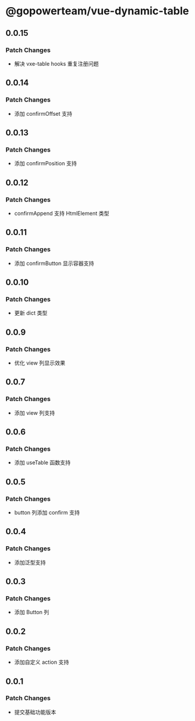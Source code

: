 # @gopowerteam/vue-dynamic-table

## 0.0.15

### Patch Changes

- 解决 vxe-table hooks 重复注册问题

## 0.0.14

### Patch Changes

- 添加 confirmOffset 支持

## 0.0.13

### Patch Changes

- 添加 confirmPosition 支持

## 0.0.12

### Patch Changes

- confirmAppend 支持 HtmlElement 类型

## 0.0.11

### Patch Changes

- 添加 confirmButton 显示容器支持

## 0.0.10

### Patch Changes

- 更新 dict 类型

## 0.0.9

### Patch Changes

- 优化 view 列显示效果

## 0.0.7

### Patch Changes

- 添加 view 列支持

## 0.0.6

### Patch Changes

- 添加 useTable 函数支持

## 0.0.5

### Patch Changes

- button 列添加 confirm 支持

## 0.0.4

### Patch Changes

- 添加泛型支持

## 0.0.3

### Patch Changes

- 添加 Button 列

## 0.0.2

### Patch Changes

- 添加自定义 action 支持

## 0.0.1

### Patch Changes

- 提交基础功能版本
